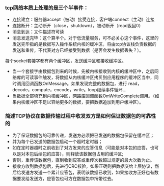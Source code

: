 ### tcp网络本质上处理的是三个半事件：
* 连接建立：服务器accept（被动）接受连接，客户端connect（主动）连接
* 连接断开：主动断开（close，shutdown），被动断开（read返回0）
* 消息到达：文件描述符可读
* 消息发送完毕：这个算半个。对于低流量服务，可不必关心这个事件，这里的发送完毕指的是数据写入操作系统内核的缓冲区，将由tcp协议栈负责数据的发送和重传，不代表对方已经接受到数据（是否会发生数据丢失？）。

每个socket套接字都有两个缓冲区，发送缓冲区和接收缓冲区。
* 当一个套接字由数据包到来的时候，先被内核接收到内核的缓冲区中，之后网络库的可读事件触发，将数据从内核缓冲区拷贝到应用程序的缓冲区当中，同时调用回调函数OnMessage。如果发现完整的数据包，进行
read，decode，compute，encode，write。loop继续事件循环...
* 当数据全部填充到内核缓冲区，网路库回调函数OmWriteComplete调用。（如果内核缓冲区不足以容纳更多的数据，要把数据追加到用户缓冲区）。

### 简述TCP协议在数据传输过程中收发双方是如何保证数据包的可靠性的
* 为了保证数据包的可靠传递，发送方必须把已发送的数据包保留在缓冲区； 
* 并为每个已发送的数据包启动一个超时定时器； 
* 如在定时器超时之前收到了对方发来的应答信息（可能是对本包的应答，也可以是对本包后续包的应答），则释放该数据包占用的缓冲区; 
* 否则，重传该数据包，直到收到应答或重传次数超过规定的最大次数为止。
* 接收方收到数据包后，先进行CRC校验，如果正确则把数据交给上层协议，然后给发送方发送一个累计应答包，表明该数据已收到，如果接收方正好也有数据要发给发送方，应答包也可方在数据包中捎带过去。
